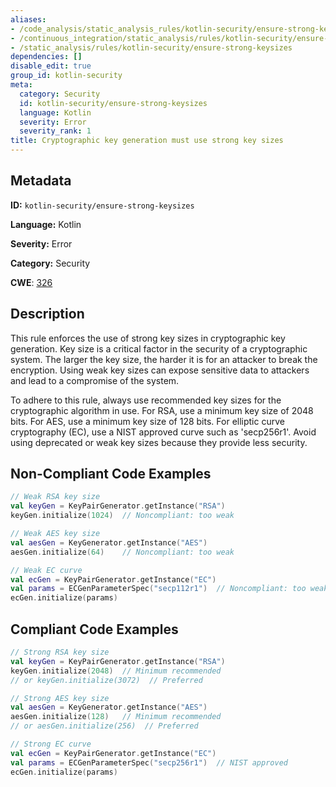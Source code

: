```yaml
---
aliases:
- /code_analysis/static_analysis_rules/kotlin-security/ensure-strong-keysizes
- /continuous_integration/static_analysis/rules/kotlin-security/ensure-strong-keysizes
- /static_analysis/rules/kotlin-security/ensure-strong-keysizes
dependencies: []
disable_edit: true
group_id: kotlin-security
meta:
  category: Security
  id: kotlin-security/ensure-strong-keysizes
  language: Kotlin
  severity: Error
  severity_rank: 1
title: Cryptographic key generation must use strong key sizes
---
```

<!--  SOURCED FROM https://github.com/DataDog/datadog-static-analyzer-rule-docs -->


## Metadata
**ID:** `kotlin-security/ensure-strong-keysizes`

**Language:** Kotlin

**Severity:** Error

**Category:** Security

**CWE**: [326](https://cwe.mitre.org/data/definitions/326.html)

## Description
This rule enforces the use of strong key sizes in cryptographic key generation. Key size is a critical factor in the security of a cryptographic system. The larger the key size, the harder it is for an attacker to break the encryption. Using weak key sizes can expose sensitive data to attackers and lead to a compromise of the system.

To adhere to this rule, always use recommended key sizes for the cryptographic algorithm in use. For RSA, use a minimum key size of 2048 bits. For AES, use a minimum key size of 128 bits. For elliptic curve cryptography (EC), use a NIST approved curve such as 'secp256r1'. Avoid using deprecated or weak key sizes because they provide less security.

## Non-Compliant Code Examples
```kotlin
// Weak RSA key size
val keyGen = KeyPairGenerator.getInstance("RSA")
keyGen.initialize(1024)  // Noncompliant: too weak

// Weak AES key size
val aesGen = KeyGenerator.getInstance("AES")
aesGen.initialize(64)    // Noncompliant: too weak

// Weak EC curve
val ecGen = KeyPairGenerator.getInstance("EC")
val params = ECGenParameterSpec("secp112r1")  // Noncompliant: too weak
ecGen.initialize(params)
```

## Compliant Code Examples
```kotlin
// Strong RSA key size
val keyGen = KeyPairGenerator.getInstance("RSA")
keyGen.initialize(2048)  // Minimum recommended
// or keyGen.initialize(3072)  // Preferred

// Strong AES key size
val aesGen = KeyGenerator.getInstance("AES")
aesGen.initialize(128)   // Minimum recommended
// or aesGen.initialize(256)  // Preferred

// Strong EC curve
val ecGen = KeyPairGenerator.getInstance("EC")
val params = ECGenParameterSpec("secp256r1")  // NIST approved
ecGen.initialize(params)
```
